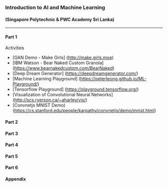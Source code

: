 ### Introduction to AI and Machine Learning 
#### (Singapore Polytechnic & PWC Academy Sri Lanka)
---

#### Part 1
Activities
* [GAN Demo - Make Girls] (http://make.girls.moe)
* [IBM Watson - Bear Naked Custom Granola] (https://www.bearnakedcustom.com/BearNaked)
* [Deep Dream Generator] (https://deepdreamgenerator.com/)
* [Machine Learning Playground] (https://peterleong.github.io/ML-Playground/)
* [Tensorflow Playground] (https://playground.tensorflow.org/)
* [Visualization of Convolutional Neural Networks] (http://scs.ryerson.ca/~aharley/vis/)
* [Convnetjs MNIST Demo) (https://cs.stanford.edu/people/karpathy/convnetjs/demo/mnist.html)

#### Part 2

#### Part 3

#### Part 4

#### Part 5

#### Part 6


#### Appendix
